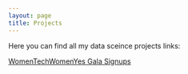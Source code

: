 ```yaml
---
layout: page
title: Projects
---
```



Here you can find all my data sceince projects links:

[WomenTechWomenYes Gala Signups](womentechwomenyes)

